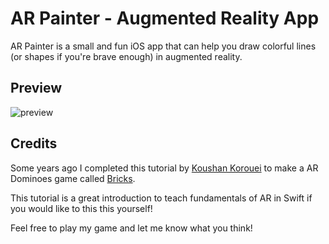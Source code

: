 # AR Painter - Augmented Reality App #

AR Painter is a small and fun iOS app that can help you draw colorful
lines (or shapes if you're brave enough) in augmented reality.

## Preview

![preview](demo.gif)

## Credits

Some years ago I completed this tutorial by [Koushan Korouei](https://medium.com/appcoda-tutorials/arkit-domino-knock-down-tutorial-8f63c5f717d6)
to make a AR Dominoes game called [Bricks](https://github.com/harrisjib216/Dominos-ARKit-Swift-Tutorial).

This tutorial is a great introduction to teach fundamentals of AR in Swift if you would like to this this yourself!

Feel free to play my game and let me know what you think!
